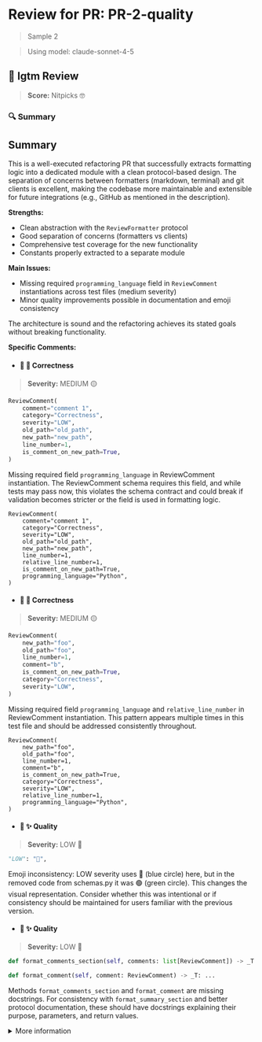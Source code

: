 # Review for PR: PR-2-quality

> Sample 2

> Using model: claude-sonnet-4-5


## 🦉 lgtm Review

> **Score:** Nitpicks 🤓

### 🔍 Summary

## Summary

This is a well-executed refactoring PR that successfully extracts formatting logic into a dedicated module with a clean protocol-based design. The separation of concerns between formatters (markdown, terminal) and git clients is excellent, making the codebase more maintainable and extensible for future integrations (e.g., GitHub as mentioned in the description).

**Strengths:**
- Clean abstraction with the `ReviewFormatter` protocol
- Good separation of concerns (formatters vs clients)
- Comprehensive test coverage for the new functionality
- Constants properly extracted to a separate module

**Main Issues:**
- Missing required `programming_language` field in `ReviewComment` instantiations across test files (medium severity)
- Minor quality improvements possible in documentation and emoji consistency

The architecture is sound and the refactoring achieves its stated goals without breaking functionality.


**Specific Comments:**

- #### 🦉 🎯 Correctness

> **Severity:** MEDIUM 🟡


`````python
ReviewComment(
    comment="comment 1",
    category="Correctness",
    severity="LOW",
    old_path="old_path",
    new_path="new_path",
    line_number=1,
    is_comment_on_new_path=True,
)
`````


Missing required field `programming_language` in ReviewComment instantiation. The ReviewComment schema requires this field, and while tests may pass now, this violates the schema contract and could break if validation becomes stricter or the field is used in formatting logic.



`````suggestion
ReviewComment(
    comment="comment 1",
    category="Correctness",
    severity="LOW",
    old_path="old_path",
    new_path="new_path",
    line_number=1,
    relative_line_number=1,
    is_comment_on_new_path=True,
    programming_language="Python",
)
`````




- #### 🦉 🎯 Correctness

> **Severity:** MEDIUM 🟡


`````python
ReviewComment(
    new_path="foo",
    old_path="foo",
    line_number=1,
    comment="b",
    is_comment_on_new_path=True,
    category="Correctness",
    severity="LOW",
)
`````


Missing required field `programming_language` and `relative_line_number` in ReviewComment instantiation. This pattern appears multiple times in this test file and should be addressed consistently throughout.



`````suggestion
ReviewComment(
    new_path="foo",
    old_path="foo",
    line_number=1,
    comment="b",
    is_comment_on_new_path=True,
    category="Correctness",
    severity="LOW",
    relative_line_number=1,
    programming_language="Python",
)
`````




- #### 🦉 ✨ Quality

> **Severity:** LOW 🔵


`````python
"LOW": "🔵",
`````


Emoji inconsistency: LOW severity uses 🔵 (blue circle) here, but in the removed code from schemas.py it was 🟢 (green circle). This changes the visual representation. Consider whether this was intentional or if consistency should be maintained for users familiar with the previous version.




- #### 🦉 ✨ Quality

> **Severity:** LOW 🔵


`````python
def format_comments_section(self, comments: list[ReviewComment]) -> _T: ...

def format_comment(self, comment: ReviewComment) -> _T: ...
`````


Methods `format_comments_section` and `format_comment` are missing docstrings. For consistency with `format_summary_section` and better protocol documentation, these should have docstrings explaining their purpose, parameters, and return values.








<details><summary>More information</summary>

- **Id**: `74012ce86ca449c7b696bcb74e9ce26e`
- **Model**: `claude-sonnet-4-5`
- **Created at**: `2025-09-30T12:26:32.912969+00:00`


<details><summary>Usage summary</summary>

- **Request count**: `2`
- **Request tokens**: `76,975`
- **Response tokens**: `3,077`
- **Total tokens**: `80,052`

</details>


> See the [📚 lgtm-ai repository](https://github.com/elementsinteractive/lgtm-ai) for more information about lgtm.

</details>
